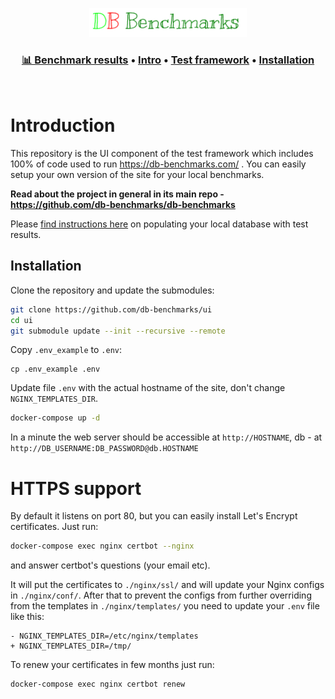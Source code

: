 <p align="center">
  <a href="https://db-benchmarks.com" target="_blank" rel="noopener">
    <img id="intro" src="./logo.svg" width="50%" alt="db-benchmarks logo" style="color: white">
  </a>
</p>

<h3 align="center">
  <a href="https://db-benchmarks.com">📊 Benchmark results</a> •
  <a href="#introduction">Intro</a> •
  <a href="https://github.com/db-benchmarks/db-benchmarks">Test framework</a> •
  <a href="#installation">Installation</a>
</h3>

<p>&nbsp;</p>

# Introduction

This repository is the UI component of the test framework which includes 100% of code used to run https://db-benchmarks.com/ . You can easily setup your own version of the site for your local benchmarks.

**Read about the project in general in its main repo - https://github.com/db-benchmarks/db-benchmarks**

Please [find instructions here](https://github.com/db-benchmarks/db-benchmarks#save-to-db-to-visualize) on populating your local database with test results.

## Installation

Clone the repository and update the submodules:
```bash
git clone https://github.com/db-benchmarks/ui
cd ui
git submodule update --init --recursive --remote
```

Copy `.env_example` to `.env`:
```
cp .env_example .env
```

Update file `.env` with the actual hostname of the site, don't change `NGINX_TEMPLATES_DIR`.
```bash
docker-compose up -d
```

In a minute the web server should be accessible at `http://HOSTNAME`, db - at `http://DB_USERNAME:DB_PASSWORD@db.HOSTNAME`

# HTTPS support

By default it listens on port 80, but you can easily install Let's Encrypt certificates. Just run:

```bash
docker-compose exec nginx certbot --nginx
```

and answer certbot's questions (your email etc).

It will put the certificates to `./nginx/ssl/` and will update your Nginx configs in `./nginx/conf/`. After that to prevent the configs from further overriding from the templates in `./nginx/templates/` you need to update your `.env` file like this:

```
- NGINX_TEMPLATES_DIR=/etc/nginx/templates
+ NGINX_TEMPLATES_DIR=/tmp/
```

To renew your certificates in few months just run:

```bash
docker-compose exec nginx certbot renew
```
